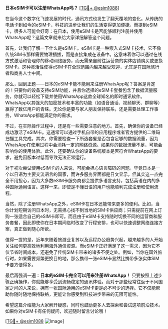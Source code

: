 **日本eSIM卡可以注册WhatsApp吗？** [[TG💪+ @esim1088](https://t.me/s/esim1088)]

在当今这个数字化飞速发展的时代，通讯方式也发生了翻天覆地的变化。从传统的电话卡到如今的eSIM卡，科技的进步让我们的生活变得更加便捷。而提到eSIM卡，很多人可能会好奇：在日本，使用eSIM卡是否能够顺利注册并使用WhatsApp呢？这篇文章就来给大家详细解答这个问题。

首先，让我们了解一下什么是eSIM卡。eSIM卡是一种嵌入式SIM卡技术，它不像传统SIM卡那样需要物理插拔，而是直接集成在设备中。这意味着你可以通过在线方式激活和管理你的移动网络服务，而无需亲自前往运营商的实体店铺购买或更换SIM卡。这种灵活性使得eSIM卡在全球范围内越来越受欢迎，尤其是在国际旅行者和商务人士中间。

那么，回到正题——日本的eSIM卡能不能用来注册WhatsApp呢？答案是肯定的！只要你的设备支持eSIM功能，并且你选择的eSIM卡套餐包含了数据流量服务，你就可以轻松下载并使用WhatsApp这款全球知名的即时通讯软件。WhatsApp以其强大的加密技术和丰富的功能（如语音通话、视频聊天、群聊等）赢得了数亿用户的青睐。无论你是要与家人朋友保持联系，还是需要处理工作事务，WhatsApp都能满足你的需求。

不过，在实际操作过程中，还是有一些需要注意的地方。首先，确保你的设备已经成功激活了eSIM卡。这通常可以通过手机自带的应用程序或者官方提供的二维码扫描工具完成。其次，你需要检查一下所选套餐是否包含足够的数据流量，因为WhatsApp在使用过程中会消耗一定的网络资源。如果你的数据流量不足，可能会影响你的使用体验。此外，还要确认你的设备系统版本是否符合WhatsApp的要求，避免因版本过低而导致无法正常运行。

对于初次尝试使用eSIM卡的人来说，可能会担心语言障碍的问题。毕竟日本是一个以日语为主要交流语言的国家，而许多服务界面都是日文显示。但其实这一点完全不用担心，因为大多数eSIM卡服务商都会提供多语言支持，包括英语在内的多种国际通用语言。这样一来，即使是不懂日语的用户也能顺利完成注册和使用流程。

当然，除了注册WhatsApp之外，eSIM卡在日本还能带来更多的便利。比如，当你计划短期访问日本时，无需担心找不到当地的SIM卡供应商；只需提前在网上订购一张适合自己的eSIM卡即可。而且由于eSIM卡支持随时切换不同的运营商和服务套餐，因此即使你在日本期间临时改变了行程安排，也可以快速调整网络连接方案，真正做到随心所欲。

值得一提的是，近年来随着旅游业复苏以及远程办公趋势兴起，越来越多的人开始关注如何更高效地利用海外通信资源。而eSIM卡正好满足了这一需求，因为它不仅节省时间成本，还避免了传统SIM卡带来的诸多不便之处。例如，当你在国外旅行时，如果需要频繁更换目的地，那么携带一张eSIM卡显然比携带多张实体SIM卡要方便得多。

最后再强调一遍：**日本的eSIM卡完全可以用来注册WhatsApp！** 只要按照上述步骤正确操作，你就能够享受到流畅稳定的通讯体验。而对于那些经常往返于不同国家之间的人来说，拥有一张国际通用的eSIM卡更是必不可少的选择。它不仅能帮助你随时随地保持联络，更能让你感受到科技进步带来的无限可能性。

希望这篇介绍能为大家解开疑惑，同时也鼓励更多人去探索和尝试这项前沿技术。如果你对eSIM卡有任何疑问，欢迎随时留言讨论哦！

[[TG💪+ @esim1088](https://t.me/s/esim1088) ![Image](https://i.postimg.cc/4NQfJmqS/Snipaste-2025-05-13-00-14-12.png)]